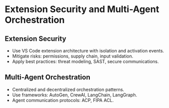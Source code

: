 # Extension Security and Multi-Agent Orchestration

## Extension Security
- Use VS Code extension architecture with isolation and activation events.
- Mitigate risks: permissions, supply chain, input validation.
- Apply best practices: threat modeling, SAST, secure communications.

## Multi-Agent Orchestration
- Centralized and decentralized orchestration patterns.
- Use frameworks: AutoGen, CrewAI, LangChain, LangGraph.
- Agent communication protocols: ACP, FIPA ACL.
